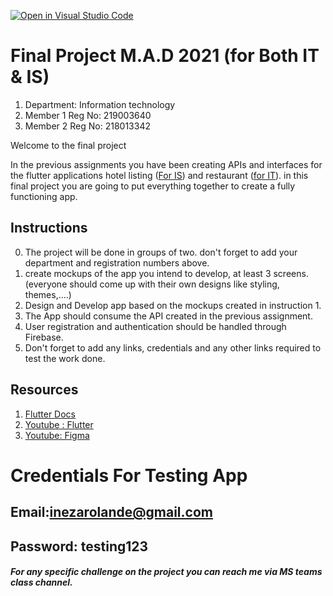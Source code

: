 [![Open in Visual Studio Code](https://classroom.github.com/assets/open-in-vscode-f059dc9a6f8d3a56e377f745f24479a46679e63a5d9fe6f495e02850cd0d8118.svg)](https://classroom.github.com/online_ide?assignment_repo_id=6620432&assignment_repo_type=AssignmentRepo)
# Final Project M.A.D 2021 (for Both IT & IS)

1.  Department: Information technology
2.  Member 1 Reg No: 219003640
3.  Member 2 Reg No: 218013342


Welcome to the final project

In the previous assignments you have been creating APIs and interfaces for the flutter applications hotel listing ([For IS](https://github.com/iPelino/mad-assignment-webapi)) and restaurant ([for IT](https://github.com/iPelino/mad-assignment-resto-webapi)).
in this final project you are going to put everything together to create a fully functioning app.




## Instructions
0. The project will be done in groups of two. don't forget to add your department and registration numbers above.
1. create mockups of the app you intend to develop, at least 3 screens. (everyone should come up with their own designs like styling, themes,....)
2. Design and Develop app based on the mockups created in instruction 1.
3. The App should consume the API created in the previous assignment.
4. User registration and authentication should be handled through Firebase.
5. Don't forget to add any links, credentials and any other links required to test the work done.


## Resources

1.  [Flutter Docs](https://flutter.dev/docs)
2.  [Youtube : Flutter](https://www.youtube.com/c/flutterdev)
3.  [Youtube: Figma](https://www.youtube.com/watch?v=PeGfX7W1mJk)


# Credentials For Testing App 
## Email:inezarolande@gmail.com
## Password: testing123

##### For any specific challenge on the project you can reach me via MS teams class channel.
